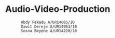 # Audio-Video-Production


           Abdy Fekadu A/UR14685/10
           Dawit Dereje A/UR14953/10
           Sosna Beyene A/UR14220/10
